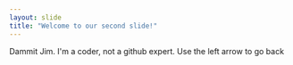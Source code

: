 ```yaml
---
layout: slide
title: "Welcome to our second slide!"
---
```

Dammit Jim. I'm a coder, not a github expert. 
Use the left arrow to go back
